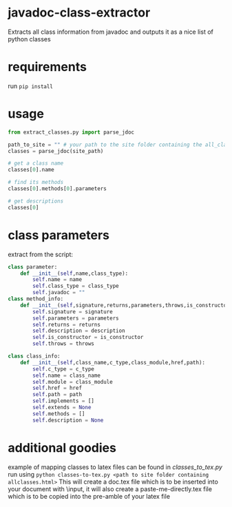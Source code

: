# javadoc-class-extractor
Extracts all class information from javadoc and outputs it as a nice list of python classes


# requirements
run `pip install`

# usage

```python
from extract_classes.py import parse_jdoc

path_to_site = "" # your path to the site folder containing the all_classes.html file
classes = parse_jdoc(site_path)

# get a class name 
classes[0].name

# find its methods 
classes[0].methods[0].parameters

# get descriptions
classes[0]
```


# class parameters
extract from the script:
```python
class parameter:
    def __init__(self,name,class_type):
        self.name = name
        self.class_type = class_type
        self.javadoc = ""
class method_info:
    def __init__(self,signature,returns,parameters,throws,is_constructor,description):
        self.signature = signature
        self.parameters = parameters
        self.returns = returns
        self.description = description
        self.is_constructor = is_constructor
        self.throws = throws

class class_info:
    def __init__(self,class_name,c_type,class_module,href,path):
        self.c_type = c_type
        self.name = class_name 
        self.module = class_module
        self.href = href
        self.path = path
        self.implements = []
        self.extends = None
        self.methods = []
        self.description = None 
```

# additional goodies
example of mapping classes to latex files can be found in *classes_to_tex.py*
run using `python classes-to-tex.py <path to site folder containing allclasses.html>`
This will create a doc.tex file which is to be inserted into your document with \input,
it will also create a paste-me-directly.tex file which is to be copied into the pre-amble of your latex file
